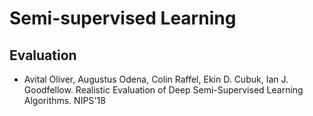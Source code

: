 # Semi-supervised Learning

## Evaluation
- Avital Oliver, Augustus Odena, Colin Raffel, Ekin D. Cubuk, Ian J. Goodfellow. Realistic Evaluation of Deep Semi-Supervised Learning Algorithms. NIPS'18
